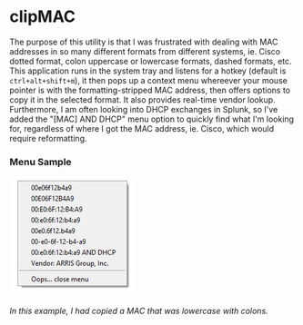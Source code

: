# clipMAC

The purpose of this utility is that I was frustrated with dealing with MAC addresses in so many different formats from different systems, ie. Cisco dotted format, colon uppercase or lowercase formats, dashed formats, etc.
This application runs in the system tray and listens for a hotkey (default is ```ctrl+alt+shift+m```), it then pops up a context menu whereever your mouse pointer is with the formatting-stripped MAC address, then offers options to copy it in the selected format.  It also provides real-time vendor lookup.
Furthermore, I am often looking into DHCP exchanges in Splunk, so I've added the "[MAC] AND DHCP" menu option to quickly find what I'm looking for, regardless of where I got the MAC address, ie. Cisco, which would require reformatting.

### Menu Sample
![clipMAC Sample](https://github.com/jeremydrahos/clipmac/blob/master/example.png?raw=true)

_In this example, I had copied a MAC that was lowercase with colons._